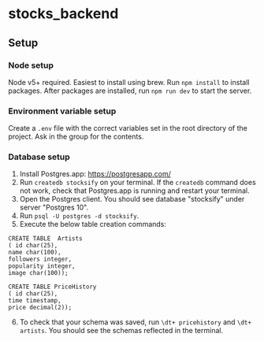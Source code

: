 # stocks_backend

## Setup

### Node setup
Node v5+ required. Easiest to install using brew.
Run ```npm install``` to install packages.
After packages are installed, run ```npm run dev``` to start the server.

### Environment variable setup
Create a `.env` file with the correct variables set in the root directory of the project. Ask in the group for the contents.

### Database setup
1. Install Postgres.app: https://postgresapp.com/
2. Run ```createdb stocksify``` on your terminal. If the `createdb` command does not work, check that Postgres.app is running and restart your terminal.
3. Open the Postgres client. You should see database "stocksify" under server "Postgres 10".
4. Run ```psql -U postgres -d stocksify```.
5. Execute the below table creation commands:

```
CREATE TABLE  Artists
( id char(25), 
name char(100), 
followers integer, 
popularity integer,
image char(100));

CREATE TABLE PriceHistory
( id char(25),
time timestamp, 
price decimal(2));
```

6. To check that your schema was saved, run ```\dt+ pricehistory``` and ```\dt+ artists```. You should see the schemas reflected in the terminal.
